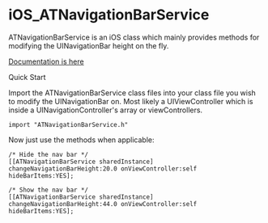 iOS_ATNavigationBarService
==========================

ATNavigationBarService is an iOS class which mainly provides methods for modifying the UINavigationBar height on the fly.

[Documentation is here](http://afewdevelopers.com/ATNavigationBarService/)

Quick Start

Import the ATNavigationBarService class files into your class file you wish to modify the UINavigationBar on.
Most likely a UIViewController which is inside a UINavigationController's array or viewControllers.

    import "ATNavigationBarService.h"

Now just use the methods when applicable:

    /* Hide the nav bar */
    [[ATNavigationBarService sharedInstance] changeNavigationBarHeight:20.0 onViewController:self hideBarItems:YES];

    /* Show the nav bar */
    [[ATNavigationBarService sharedInstance] changeNavigationBarHeight:44.0 onViewController:self hideBarItems:YES];
